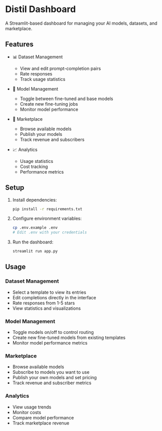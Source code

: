 # Distil Dashboard

A Streamlit-based dashboard for managing your AI models, datasets, and marketplace.

## Features

- 📊 Dataset Management
  - View and edit prompt-completion pairs
  - Rate responses
  - Track usage statistics

- 🤖 Model Management
  - Toggle between fine-tuned and base models
  - Create new fine-tuning jobs
  - Monitor model performance

- 🏪 Marketplace
  - Browse available models
  - Publish your models
  - Track revenue and subscribers

- 📈 Analytics
  - Usage statistics
  - Cost tracking
  - Performance metrics

## Setup

1. Install dependencies:
   ```bash
   pip install -r requirements.txt
   ```

2. Configure environment variables:
   ```bash
   cp .env.example .env
   # Edit .env with your credentials
   ```

3. Run the dashboard:
   ```bash
   streamlit run app.py
   ```

## Usage

### Dataset Management
- Select a template to view its entries
- Edit completions directly in the interface
- Rate responses from 1-5 stars
- View statistics and visualizations

### Model Management
- Toggle models on/off to control routing
- Create new fine-tuned models from existing templates
- Monitor model performance metrics

### Marketplace
- Browse available models
- Subscribe to models you want to use
- Publish your own models and set pricing
- Track revenue and subscriber metrics

### Analytics
- View usage trends
- Monitor costs
- Compare model performance
- Track marketplace revenue
